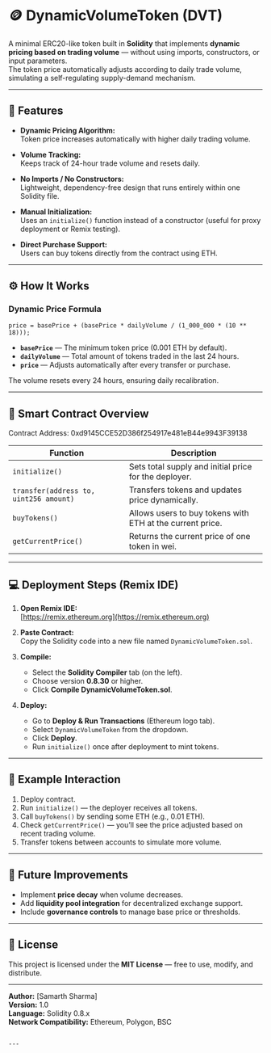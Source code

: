 # 🪙 DynamicVolumeToken (DVT)

A minimal ERC20-like token built in **Solidity** that implements **dynamic pricing based on trading volume** — without using imports, constructors, or input parameters.  
The token price automatically adjusts according to daily trade volume, simulating a self-regulating supply-demand mechanism.

---

## 🚀 Features

- **Dynamic Pricing Algorithm:**  
  Token price increases automatically with higher daily trading volume.
  
- **Volume Tracking:**  
  Keeps track of 24-hour trade volume and resets daily.

- **No Imports / No Constructors:**  
  Lightweight, dependency-free design that runs entirely within one Solidity file.

- **Manual Initialization:**  
  Uses an `initialize()` function instead of a constructor (useful for proxy deployment or Remix testing).

- **Direct Purchase Support:**  
  Users can buy tokens directly from the contract using ETH.

---

## ⚙️ How It Works

### Dynamic Price Formula
```solidity
price = basePrice + (basePrice * dailyVolume / (1_000_000 * (10 ** 18)));
```

- **`basePrice`** — The minimum token price (0.001 ETH by default).  
- **`dailyVolume`** — Total amount of tokens traded in the last 24 hours.  
- **`price`** — Adjusts automatically after every transfer or purchase.

The volume resets every 24 hours, ensuring daily recalibration.

---

## 🧩 Smart Contract Overview

Contract Address: 0xd9145CCE52D386f254917e481eB44e9943F39138

| Function | Description |
|-----------|--------------|
| `initialize()` | Sets total supply and initial price for the deployer. |
| `transfer(address to, uint256 amount)` | Transfers tokens and updates price dynamically. |
| `buyTokens()` | Allows users to buy tokens with ETH at the current price. |
| `getCurrentPrice()` | Returns the current price of one token in wei. |

---

## 💻 Deployment Steps (Remix IDE)

1. **Open Remix IDE:**  
   [https://remix.ethereum.org](https://remix.ethereum.org)

2. **Paste Contract:**  
   Copy the Solidity code into a new file named `DynamicVolumeToken.sol`.

3. **Compile:**  
   - Select the **Solidity Compiler** tab (on the left).  
   - Choose version **0.8.30** or higher.  
   - Click **Compile DynamicVolumeToken.sol**.

4. **Deploy:**  
   - Go to **Deploy & Run Transactions** (Ethereum logo tab).  
   - Select `DynamicVolumeToken` from the dropdown.  
   - Click **Deploy**.  
   - Run `initialize()` once after deployment to mint tokens.

---

## 🧮 Example Interaction

1. Deploy contract.  
2. Run `initialize()` — the deployer receives all tokens.  
3. Call `buyTokens()` by sending some ETH (e.g., 0.01 ETH).  
4. Check `getCurrentPrice()` — you’ll see the price adjusted based on recent trading volume.  
5. Transfer tokens between accounts to simulate more volume.

---

## 🧠 Future Improvements

- Implement **price decay** when volume decreases.  
- Add **liquidity pool integration** for decentralized exchange support.  
- Include **governance controls** to manage base price or thresholds.

---

## 📄 License

This project is licensed under the **MIT License** — free to use, modify, and distribute.

---

**Author:** [Samarth Sharma]  
**Version:** 1.0  
**Language:** Solidity 0.8.x  
**Network Compatibility:** Ethereum, Polygon, BSC
```

---


